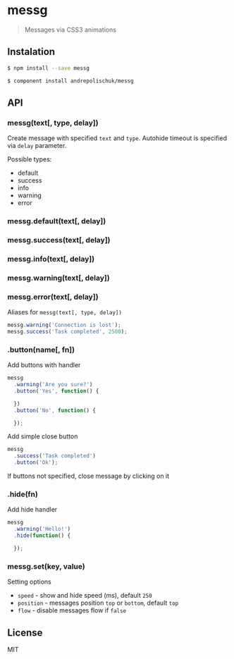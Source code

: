 # messg

  > Messages via CSS3 animations

## Instalation

```sh
$ npm install --save messg
```

```sh
$ component install andrepolischuk/messg
```

## API

### messg(text[, type, delay])

  Create message with specified `text` and `type`.
  Аutohide timeout is specified via `delay` parameter.

  Possible types:

  * default
  * success
  * info
  * warning
  * error

### messg.default(text[, delay])
### messg.success(text[, delay])
### messg.info(text[, delay])
### messg.warning(text[, delay])
### messg.error(text[, delay])

  Aliases for `messg(text[, type, delay])`

```js
messg.warning('Connection is lost');
messg.success('Task completed', 2500);
```

### .button(name[, fn])

  Add buttons with handler

```js
messg
  .warning('Are you sure?')
  .button('Yes', function() {

  })
  .button('No', function() {

  });
```

  Add simple close button

```js
messg
  .success('Task completed')
  .button('Ok');
```

  If buttons not specified, close message by clicking on it

### .hide(fn)

  Add hide handler

```js
messg
  .warning('Hello!')
  .hide(function() {

  });
```

### messg.set(key, value)

  Setting options

  * `speed` - show and hide speed (ms), default `250`
  * `position` - messages position `top` or `bottom`, default `top`
  * `flow` - disable messages flow if `false`

## License

  MIT
